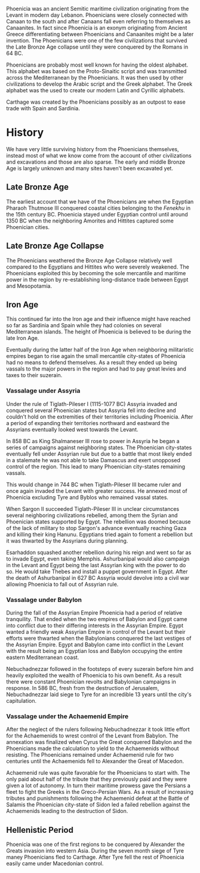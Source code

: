 Phoenicia was an ancient Semitic maritime civilization originating from the Levant in modern day Lebanon. Phoenicians were closely connected with Canaan to the south and after Canaans fall even referring to themselves as Canaanites. In fact since Phoenicia is an exonym originating from Ancient Greece differentiating between Phoenicians and Canaanites might be a later invention. The Phoenicians were one of the few civilizations that survived the Late Bronze Age collapse until they were conquered by the Romans in 64 BC.

Phoenicians are probably most well known for having the oldest alphabet. This alphabet was based on the Proto-Sinaitic script and was transmitted across the Mediterranean by the Phoenicians. It was then used by other civilizations to develop the Arabic script and the Greek alphabet. The Greek alphabet was the used to create our modern Latin and Cyrillic alphabets.

Carthage was created by the Phoenicians possibly as an outpost to ease trade with Spain and Sardinia.
# History
We have very little surviving history from the Phoenicians themselves, instead most of what we know come from the account of other civilizations and excavations and those are also sparse. The early and middle Bronze Age is largely unknown and many sites haven't been excavated yet.

## Late Bronze Age
The earliest account that we have of the Phoenicians are when the Egyptian Pharaoh Thutmose III conquered coastal cities belonging to the *Fenekhu* in the 15th century BC. Phoenicia stayed under Egyptian control until around 1350 BC when the neighboring Amorites and Hittites captured some Phoenician cities.

## Late Bronze Age Collapse
The Phoenicians weathered the Bronze Age Collapse relatively well compared to the Egyptians and Hittites who were severely weakened. The Phoenicians exploited this by becoming the sole mercantile and maritime power in the region by re-establishing long-distance trade between Egypt and Mesopotamia. 

## Iron Age
This continued far into the Iron age and their influence might have reached so far as Sardinia and Spain while they had colonies on several Mediterranean islands. The height of Phoenicia is believed to be during the late Iron Age.

Eventually during the latter half of the Iron Age when neighboring militaristic empires began to rise again the small mercantile city-states of Phoenicia had no means to defend themselves. As a result they ended up being vassals to the major powers in the region and had to pay great levies and taxes to their suzerain.

### Vassalage under Assyria
Under the rule of Tiglath-Pileser I (1115-1077 BC) Assyria invaded and conquered several Phoenician states but Assyria fell into decline and couldn't hold on the extremities of their territories including Phoenicia. After a period of expanding their territories northward and eastward the Assyrians eventually looked west towards the Levant.

In 858 BC as King Shalmaneser III rose to power in Assyria he began a series of campaigns against neighboring states. The Phoenician city-states eventually fell under Assyrian rule but due to a battle that most likely ended in a stalemate he was not able to take Damascus and exert unopposed control of the region. This lead to many Phoenician city-states remaining vassals.

This would change in 744 BC when Tiglath-Pileser III became ruler and once again invaded the Levant with greater success. He annexed most of Phoenicia excluding Tyre and Byblos who remained vassal states.

When Sargon II succeeded Tiglath-Pileser III in unclear circumstances several neighboring civilizations rebelled, among them the Syrian and Phoenician states supported by Egypt. The rebellion was doomed because of the lack of military to stop Sargon's advance eventually reaching Gaza and killing their king Hanunu. Egyptians tried again to foment a rebellion but it was thwarted by the Assyrians during planning.

Esarhaddon squashed another rebellion during his reign and went so far as to invade Egypt, even taking Memphis. Ashurbanipal would also campaign in the Levant and Egypt being the last Assyrian king with the power to do so. He would take Thebes and install a puppet government in Egypt. After the death of Ashurbanipal in 627 BC Assyria would devolve into a civil war allowing Phoenicia to fall out of Assyrian rule.

### Vassalage under Babylon
During the fall of the Assyrian Empire Phoenicia had a period of relative tranquility. That ended when the two empires of Babylon and Egypt came into conflict due to their differing interests in the Assyrian Empire. Egypt wanted a friendly weak Assyrian Empire in control of the Levant but their efforts were thwarted when the Babylonians conquered the last vestiges of the Assyrian Empire. Egypt and Babylon came into conflict in the Levant with the result being an Egyptian loss and Babylon occupying the entire eastern Mediterranean coast.

Nebuchadnezzar followed in the footsteps of every suzerain before him and heavily exploited the wealth of Phoenicia to his own benefit. As a result there were constant Phoenician revolts and Babylonian campaigns in response. In 586 BC, fresh from the destruction of Jerusalem, Nebuchadnezzar laid siege to Tyre for an incredible 13 years until the city's capitulation.

### Vassalage under the Achaemenid Empire
After the neglect of the rulers following Nebuchadnezzar it took little effort for the Achaemenids to wrest control of the Levant from Babylon. The annexation was finalized when Cyrus the Great conquered Babylon and the Phoenicians made the calculation to yield to the Achaemenids without resisting. The Phoenicians remained under Achaemenid rule for two centuries until the Achaemenids fell to Alexander the Great of Macedon.

Achaemenid rule was quite favorable for the Phoenicians to start with. The only paid about half of the tribute that they previously paid and they were given a lot of autonomy. In turn their maritime prowess gave the Persians a fleet to fight the Greeks in the Greco-Persian Wars. As a result of increasing tributes and punishments following the Achaemenid defeat at the Battle of Salamis the Phoenician city-state of Sidon led a failed rebellion against the Achaemenids leading to the destruction of Sidon.

## Hellenistic Period
Phoenicia was one of the first regions to be conquered by Alexander the Greats invasion into western Asia. During the seven month siege of Tyre maney Phoenicians fled to Carthage. After Tyre fell the rest of Phoenicia easily came under Macedonian control.
